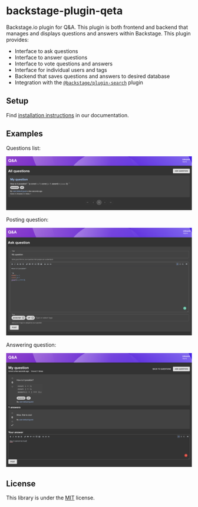 # backstage-plugin-qeta

Backstage.io plugin for Q&A. This plugin is both frontend and backend that manages and displays questions and answers
within Backstage. This plugin provides:

- Interface to ask questions
- Interface to answer questions
- Interface to vote questions and answers
- Interface for individual users and tags
- Backend that saves questions and answers to desired database
- Integration with the [`@backstage/plugin-search`](https://github.com/backstage/backstage/tree/master/plugins/search) plugin

## Setup

Find [installation instructions](./docs/index.md#installation) in our documentation.

## Examples

Questions list:

![Questions list](./docs/images/question_list.png)

Posting question:

![Questions list](./docs/images/question_posting.png)

Answering question:

![Questions list](./docs/images/question_answer.png)

## License

This library is under the [MIT](LICENSE) license.
